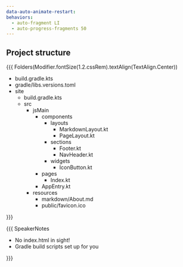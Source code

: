 ```yaml
---
data-auto-animate-restart:
behaviors:
  - auto-fragment LI
  - auto-progress-fragments 50
---
```


## Project structure

{{{ Folders(Modifier.fontSize(1.2.cssRem).textAlign(TextAlign.Center))

* build.gradle.kts
* gradle/libs.versions.toml
* site
  * build.gradle.kts 
  * src
    * jsMain
      * components
        * layouts
          * MarkdownLayout.kt
          * PageLayout.kt
        * sections
          * Footer.kt
          * NavHeader.kt
        * widgets
          * IconButton.kt
      * pages
        * Index.kt
      * AppEntry.kt
    * resources
      * markdown/About.md
      * public/favicon.ico

}}}

{{{ SpeakerNotes

* No index.html in sight!
* Gradle build scripts set up for you

}}}
